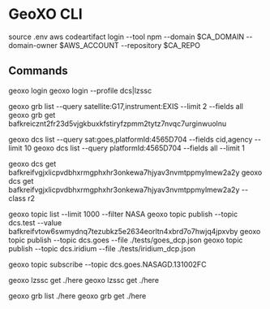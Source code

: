 # GeoXO CLI

source .env
aws codeartifact login --tool npm --domain $CA_DOMAIN --domain-owner $AWS_ACCOUNT --repository $CA_REPO

## Commands
geoxo login
geoxo login --profile dcs|lzssc

geoxo grb list --query satellite:G17,instrument:EXIS --limit 2 --fields all
geoxo grb get bafkreicznt2fr23d5vjgkbuxkfstiryfzpmm2tytz7nvqc7urginwuolnu

geoxo dcs list --query sat:goes,platformId:4565D704 --fields cid,agency --limit 10
geoxo dcs list --query platformId:4565D704 --fields all --limit 1

geoxo dcs get bafkreifvgjxlicpvdbhxrmgphxhr3onkewa7hjyav3nvmtppmylmew2a2y
geoxo dcs get bafkreifvgjxlicpvdbhxrmgphxhr3onkewa7hjyav3nvmtppmylmew2a2y --class r2

geoxo topic list --limit 1000 --filter NASA 
geoxo topic publish --topic dcs.test --value bafkreifvtow6swmydnq7tezubkz5e2634eorltn4xbrd7o7hwjq4jpxvby
geoxo topic publish --topic dcs.goes --file ./tests/goes_dcp.json
geoxo topic publish --topic dcs.iridium --file ./tests/iridium_dcp.json

geoxo topic subscribe --topic dcs.goes.NASAGD.131002FC

geoxo lzssc get <CID> ./here
geoxo lzssc get <CID> ./here

geoxo grb list <CID> ./here
geoxo grb get <CID> ./here

